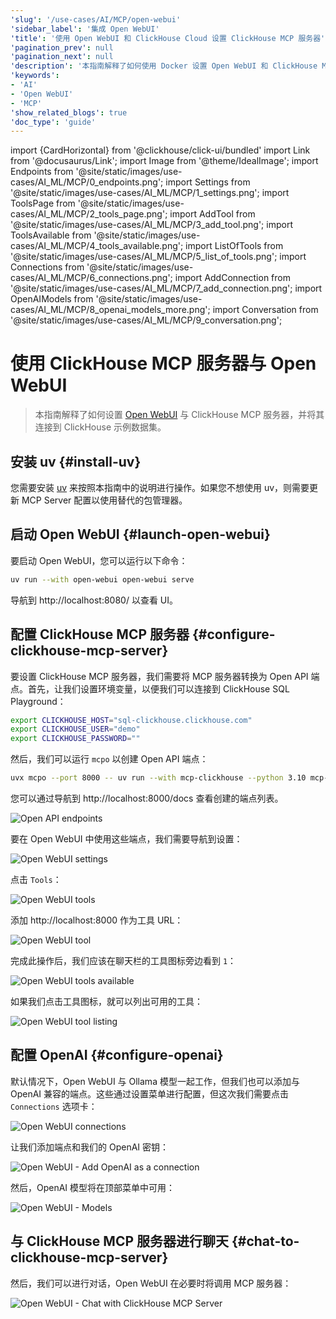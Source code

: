 ```yaml
---
'slug': '/use-cases/AI/MCP/open-webui'
'sidebar_label': '集成 Open WebUI'
'title': '使用 Open WebUI 和 ClickHouse Cloud 设置 ClickHouse MCP 服务器'
'pagination_prev': null
'pagination_next': null
'description': '本指南解释了如何使用 Docker 设置 Open WebUI 和 ClickHouse MCP 服务器。'
'keywords':
- 'AI'
- 'Open WebUI'
- 'MCP'
'show_related_blogs': true
'doc_type': 'guide'
---
```


import {CardHorizontal} from '@clickhouse/click-ui/bundled'
import Link from '@docusaurus/Link';
import Image from '@theme/IdealImage';
import Endpoints from '@site/static/images/use-cases/AI_ML/MCP/0_endpoints.png';
import Settings from '@site/static/images/use-cases/AI_ML/MCP/1_settings.png';
import ToolsPage from '@site/static/images/use-cases/AI_ML/MCP/2_tools_page.png';
import AddTool from '@site/static/images/use-cases/AI_ML/MCP/3_add_tool.png';
import ToolsAvailable from '@site/static/images/use-cases/AI_ML/MCP/4_tools_available.png';
import ListOfTools from '@site/static/images/use-cases/AI_ML/MCP/5_list_of_tools.png';
import Connections from '@site/static/images/use-cases/AI_ML/MCP/6_connections.png';
import AddConnection from '@site/static/images/use-cases/AI_ML/MCP/7_add_connection.png';
import OpenAIModels from '@site/static/images/use-cases/AI_ML/MCP/8_openai_models_more.png';
import Conversation from '@site/static/images/use-cases/AI_ML/MCP/9_conversation.png';


# 使用 ClickHouse MCP 服务器与 Open WebUI

> 本指南解释了如何设置 [Open WebUI](https://github.com/open-webui/open-webui) 与 ClickHouse MCP 服务器，并将其连接到 ClickHouse 示例数据集。

<VerticalStepper headerLevel="h2">

## 安装 uv {#install-uv}

您需要安装 [uv](https://docs.astral.sh/uv/) 来按照本指南中的说明进行操作。如果您不想使用 uv，则需要更新 MCP Server 配置以使用替代的包管理器。

## 启动 Open WebUI {#launch-open-webui}

要启动 Open WebUI，您可以运行以下命令：

```bash
uv run --with open-webui open-webui serve
```

导航到 http://localhost:8080/ 以查看 UI。

## 配置 ClickHouse MCP 服务器 {#configure-clickhouse-mcp-server}

要设置 ClickHouse MCP 服务器，我们需要将 MCP 服务器转换为 Open API 端点。首先，让我们设置环境变量，以便我们可以连接到 ClickHouse SQL Playground：

```bash
export CLICKHOUSE_HOST="sql-clickhouse.clickhouse.com"
export CLICKHOUSE_USER="demo"
export CLICKHOUSE_PASSWORD=""
```

然后，我们可以运行 `mcpo` 以创建 Open API 端点：

```bash
uvx mcpo --port 8000 -- uv run --with mcp-clickhouse --python 3.10 mcp-clickhouse
```

您可以通过导航到 http://localhost:8000/docs 查看创建的端点列表。

<Image img={Endpoints} alt="Open API endpoints" size="md"/>

要在 Open WebUI 中使用这些端点，我们需要导航到设置：

<Image img={Settings} alt="Open WebUI settings" size="md"/>

点击 `Tools`：

<Image img={ToolsPage} alt="Open WebUI tools" size="md"/>

添加 http://localhost:8000 作为工具 URL：

<Image img={AddTool} alt="Open WebUI tool" size="md"/>

完成此操作后，我们应该在聊天栏的工具图标旁边看到 `1`：

<Image img={ToolsAvailable} alt="Open WebUI tools available" size="md"/>

如果我们点击工具图标，就可以列出可用的工具：

<Image img={ListOfTools} alt="Open WebUI tool listing" size="md"/>

## 配置 OpenAI {#configure-openai}

默认情况下，Open WebUI 与 Ollama 模型一起工作，但我们也可以添加与 OpenAI 兼容的端点。这些通过设置菜单进行配置，但这次我们需要点击 `Connections` 选项卡：

<Image img={Connections} alt="Open WebUI connections" size="md"/>

让我们添加端点和我们的 OpenAI 密钥：

<Image img={AddConnection} alt="Open WebUI - Add OpenAI as a connection" size="md"/>

然后，OpenAI 模型将在顶部菜单中可用：

<Image img={OpenAIModels} alt="Open WebUI - Models" size="md"/>

## 与 ClickHouse MCP 服务器进行聊天 {#chat-to-clickhouse-mcp-server}

然后，我们可以进行对话，Open WebUI 在必要时将调用 MCP 服务器：

<Image img={Conversation} alt="Open WebUI - Chat with ClickHouse MCP Server" size="md"/>

</VerticalStepper>
